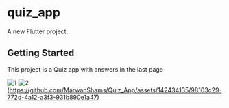# quiz_app

A new Flutter project.

## Getting Started

This project is a Quiz app with answers in the last page 

![1](https://github.com/MarwanShams/Quiz_App/assets/142434135/08fcb5d0-7e61-459a-afc6-dc3d99f3e288)
![2](https://github.com/MarwanShams/Quiz_App/assets/142434135/44f26de4-f11b-4b3a-998d-3782a33f44a7)
(https://github.com/MarwanShams/Quiz_App/assets/142434135/98103c29-772d-4a12-a3f3-931b890e1a47)



